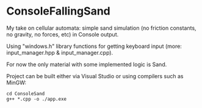 # ConsoleFallingSand

My take on cellular automata: simple sand simulation (no friction constants, no gravity, no forces, etc) in Console output.

Using "windows.h" library functions for getting keyboard input (more: input_manager.hpp & input_manager.cpp).

For now the only material with some implemented logic is Sand.

Project can be built either via Visual Studio or using compilers such as MinGW:

```
cd ConsoleSand
g++ *.cpp -o ./app.exe
```

